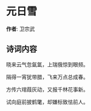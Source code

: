 # 元日雪

**作者**: 卫宗武

## 诗词内容

晓来云气忽氤氲，上瑞俄惊到眼频。

隔得一宵犹带腊，飞来万点总成春。

方传六琯葭灰动，又报千林花事新。

试向庭前披鹤氅，却嫌标致怯前人。

